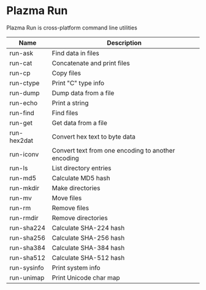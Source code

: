# Plazma Run

Plazma Run is cross-platform command line utilities

| Name         | Description    |
| ------------ | -------------- |
| run-ask      | Find data in files |
| run-cat      | Concatenate and print files |
| run-cp       | Copy files
| run-ctype    | Print "C" type info
| run-dump     | Dump data from a file
| run-echo     | Print a string
| run-find     | Find files
| run-get      | Get data from a file
| run-hex2dat  | Convert hex text to byte data
| run-iconv    | Convert text from one encoding to another encoding
| run-ls       | List directory entries
| run-md5      | Calculate MD5 hash
| run-mkdir    | Make directories
| run-mv       | Move files
| run-rm       | Remove files
| run-rmdir    | Remove directories
| run-sha224   | Calculate SHA-224 hash
| run-sha256   | Calculate SHA-256 hash
| run-sha384   | Calculate SHA-384 hash
| run-sha512   | Calculate SHA-512 hash
| run-sysinfo  | Print system info
| run-unimap   | Print Unicode char map
